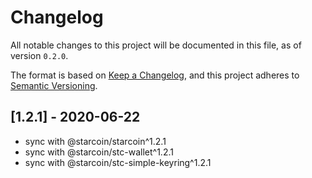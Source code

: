 # Changelog

All notable changes to this project will be documented in this file, as of version `0.2.0`.

The format is based on [Keep a Changelog](https://keepachangelog.com/en/1.0.0/),
and this project adheres to [Semantic Versioning](https://semver.org/spec/v2.0.0.html).

## [1.2.1] - 2020-06-22
- sync with @starcoin/starcoin^1.2.1
- sync with @starcoin/stc-wallet^1.2.1
- sync with @starcoin/stc-simple-keyring^1.2.1
